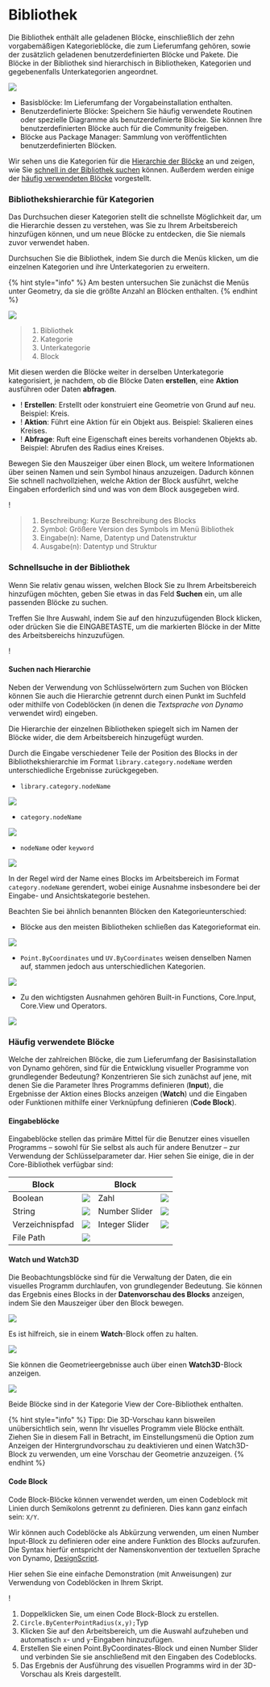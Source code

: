 # Bibliothek

Die Bibliothek enthält alle geladenen Blöcke, einschließlich der zehn vorgabemäßigen Kategorieblöcke, die zum Lieferumfang gehören, sowie der zusätzlich geladenen benutzerdefinierten Blöcke und Pakete. Die Blöcke in der Bibliothek sind hierarchisch in Bibliotheken, Kategorien und gegebenenfalls Unterkategorien angeordnet.

![](images/3-2/library-libraryUI.jpg)

* Basisblöcke: Im Lieferumfang der Vorgabeinstallation enthalten.
* Benutzerdefinierte Blöcke: Speichern Sie häufig verwendete Routinen oder spezielle Diagramme als benutzerdefinierte Blöcke. Sie können Ihre benutzerdefinierten Blöcke auch für die Community freigeben.
* Blöcke aus Package Manager: Sammlung von veröffentlichten benutzerdefinierten Blöcken.

Wir sehen uns die Kategorien für die [Hierarchie der Blöcke](2-library.md#library-hierarchy-for-categories) an und zeigen, wie Sie [schnell in der Bibliothek suchen](2-library.md#search-by-hierarchy) können. Außerdem werden einige der [häufig verwendeten Blöcke](2-library.md#frequently-used-nodes) vorgestellt.

### Bibliothekshierarchie für Kategorien

Das Durchsuchen dieser Kategorien stellt die schnellste Möglichkeit dar, um die Hierarchie dessen zu verstehen, was Sie zu Ihrem Arbeitsbereich hinzufügen können, und um neue Blöcke zu entdecken, die Sie niemals zuvor verwendet haben.

Durchsuchen Sie die Bibliothek, indem Sie durch die Menüs klicken, um die einzelnen Kategorien und ihre Unterkategorien zu erweitern.

{% hint style="info" %} Am besten untersuchen Sie zunächst die Menüs unter Geometry, da sie die größte Anzahl an Blöcken enthalten. {% endhint %}

![](images/3-2/library-modifiedandresizelibrarycategories.jpg)

> 1. Bibliothek
> 2. Kategorie
> 3. Unterkategorie
> 4. Block

Mit diesen werden die Blöcke weiter in derselben Unterkategorie kategorisiert, je nachdem, ob die Blöcke Daten **erstellen**, eine **Aktion** ausführen oder Daten **abfragen**.

* \![](<images/3-2/user interface - create.jpg>) **Erstellen**: Erstellt oder konstruiert eine Geometrie von Grund auf neu. Beispiel: Kreis.
* \![](<images/3-2/user interface - action.jpg>) **Aktion**: Führt eine Aktion für ein Objekt aus. Beispiel: Skalieren eines Kreises.
* \![](<images/3-2/user interface - query.jpg>) **Abfrage**: Ruft eine Eigenschaft eines bereits vorhandenen Objekts ab. Beispiel: Abrufen des Radius eines Kreises.

Bewegen Sie den Mauszeiger über einen Block, um weitere Informationen über seinen Namen und sein Symbol hinaus anzuzeigen. Dadurch können Sie schnell nachvollziehen, welche Aktion der Block ausführt, welche Eingaben erforderlich sind und was von dem Block ausgegeben wird.

\![](<images/3-2/user interface - node description.jpg>)

> 1. Beschreibung: Kurze Beschreibung des Blocks
> 2. Symbol: Größere Version des Symbols im Menü Bibliothek
> 3. Eingabe(n): Name, Datentyp und Datenstruktur
> 4. Ausgabe(n): Datentyp und Struktur

### Schnellsuche in der Bibliothek

Wenn Sie relativ genau wissen, welchen Block Sie zu Ihrem Arbeitsbereich hinzufügen möchten, geben Sie etwas in das Feld **Suchen** ein, um alle passenden Blöcke zu suchen.

Treffen Sie Ihre Auswahl, indem Sie auf den hinzuzufügenden Block klicken, oder drücken Sie die EINGABETASTE, um die markierten Blöcke in der Mitte des Arbeitsbereichs hinzuzufügen.

\![](<images/3-2/user interface - search.jpg>)

#### Suchen nach Hierarchie

Neben der Verwendung von Schlüsselwörtern zum Suchen von Blöcken können Sie auch die Hierarchie getrennt durch einen Punkt im Suchfeld oder mithilfe von Codeblöcken (in denen die _Textsprache von Dynamo_ verwendet wird) eingeben.

Die Hierarchie der einzelnen Bibliotheken spiegelt sich im Namen der Blöcke wider, die dem Arbeitsbereich hinzugefügt wurden.

Durch die Eingabe verschiedener Teile der Position des Blocks in der Bibliothekshierarchie im Format `library.category.nodeName` werden unterschiedliche Ergebnisse zurückgegeben.

* `library.category.nodeName`

![](images/3-2/library-searchbyhierarchygeometrypointbycoordinates\(1\).jpg)

* `category.nodeName`

![](images/3-2/library-searchbyhierarchy2pointbycoordinates.jpg)

* `nodeName` oder `keyword`

![](images/3-2/library-searchbyhierarchy3bycoordinates.jpg)

In der Regel wird der Name eines Blocks im Arbeitsbereich im Format `category.nodeName` gerendert, wobei einige Ausnahme insbesondere bei der Eingabe- und Ansichtskategorie bestehen.

Beachten Sie bei ähnlich benannten Blöcken den Kategorieunterschied:

* Blöcke aus den meisten Bibliotheken schließen das Kategorieformat ein.

![](images/3-2/library-nodecategorydifferences1.jpg)

* `Point.ByCoordinates` und `UV.ByCoordinates` weisen denselben Namen auf, stammen jedoch aus unterschiedlichen Kategorien.

![](images/3-2/library-nodecategorydifferences2.jpg)

* Zu den wichtigsten Ausnahmen gehören Built-in Functions, Core.Input, Core.View und Operators.

![](images/3-2/library-nodecategorydifferences3.jpg)

### Häufig verwendete Blöcke

Welche der zahlreichen Blöcke, die zum Lieferumfang der Basisinstallation von Dynamo gehören, sind für die Entwicklung visueller Programme von grundlegender Bedeutung? Konzentrieren Sie sich zunächst auf jene, mit denen Sie die Parameter Ihres Programms definieren (**Input**), die Ergebnisse der Aktion eines Blocks anzeigen (**Watch**) und die Eingaben oder Funktionen mithilfe einer Verknüpfung definieren (**Code Block**).

#### Eingabeblöcke

Eingabeblöcke stellen das primäre Mittel für die Benutzer eines visuellen Programms – sowohl für Sie selbst als auch für andere Benutzer – zur Verwendung der Schlüsselparameter dar. Hier sehen Sie einige, die in der Core-Bibliothek verfügbar sind:

| Block           |                                           | Block           |                                           |
| -------------- | ----------------------------------------- | -------------- | ----------------------------------------- |
| Boolean        | ![](images/3-2/library-boolean.jpg)       | Zahl         | ![](images/3-2/library-number.jpg)        |
| String         | ![](images/3-2/library-string.jpg)        | Number Slider  | ![](images/3-2/library-numberslider.jpg)  |
| Verzeichnispfad | ![](images/3-2/library-directorypath.jpg) | Integer Slider | ![](images/3-2/library-integerslider.jpg) |
| File Path      | ![](images/3-2/library-filepath.jpg)      |                |                                           |

#### Watch und Watch3D

Die Beobachtungsblöcke sind für die Verwaltung der Daten, die ein visuelles Programm durchlaufen, von grundlegender Bedeutung. Sie können das Ergebnis eines Blocks in der **Datenvorschau des Blocks** anzeigen, indem Sie den Mauszeiger über den Block bewegen.

![](images/3-2/library-nodepreview.jpg)

Es ist hilfreich, sie in einem **Watch**-Block offen zu halten.

![](images/3-2/library-watchnode.jpg)

Sie können die Geometrieergebnisse auch über einen **Watch3D**-Block anzeigen.

![](images/3-2/library-watch3dnode.gif)

Beide Blöcke sind in der Kategorie View der Core-Bibliothek enthalten.

{% hint style="info" %} Tipp: Die 3D-Vorschau kann bisweilen unübersichtlich sein, wenn Ihr visuelles Programm viele Blöcke enthält. Ziehen Sie in diesem Fall in Betracht, im Einstellungsmenü die Option zum Anzeigen der Hintergrundvorschau zu deaktivieren und einen Watch3D-Block zu verwenden, um eine Vorschau der Geometrie anzuzeigen. {% endhint %}

#### Code Block

Code Block-Blöcke können verwendet werden, um einen Codeblock mit Linien durch Semikolons getrennt zu definieren. Dies kann ganz einfach sein: `X/Y`.

Wir können auch Codeblöcke als Abkürzung verwenden, um einen Number Input-Block zu definieren oder eine andere Funktion des Blocks aufzurufen. Die Syntax hierfür entspricht der Namenskonvention der textuellen Sprache von Dynamo, [DesignScript](../8\_coding\_in\_dynamo/8-1\_code-blocks-and-design-script/2-design-script-syntax.md).

Hier sehen Sie eine einfache Demonstration (mit Anweisungen) zur Verwendung von Codeblöcken in Ihrem Skript.

\![](<images/3-2/library-code block demo.gif>)

1. Doppelklicken Sie, um einen Code Block-Block zu erstellen.
2. `Circle.ByCenterPointRadius(x,y);`Typ
3. Klicken Sie auf den Arbeitsbereich, um die Auswahl aufzuheben und automatisch `x`- und `y`-Eingaben hinzuzufügen.
4. Erstellen Sie einen Point.ByCoordinates-Block und einen Number Slider und verbinden Sie sie anschließend mit den Eingaben des Codeblocks.
5. Das Ergebnis der Ausführung des visuellen Programms wird in der 3D-Vorschau als Kreis dargestellt.
